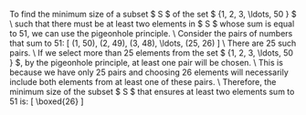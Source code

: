 To find the minimum size of a subset $ S $ of the set $ \{1, 2, 3, \ldots, 50 \} $ \\
such that there must be at least two elements in $ S $ whose sum is equal to 51, we can use the pigeonhole principle. \\
Consider the pairs of numbers that sum to 51: \[ (1, 50), (2, 49), (3, 48), \ldots, (25, 26) \] \\
There are 25 such pairs. \\
If we select more than 25 elements from the set $ \{1, 2, 3, \ldots, 50 \} $, by the pigeonhole principle, at least one pair will be chosen. \\
This is because we have only 25 pairs and choosing 26 elements will necessarily include both elements from at least one of these pairs. \\
Therefore, the minimum size of the subset $ S $ that ensures at least two elements sum to 51 is:
\[ \boxed{26} \]
